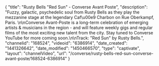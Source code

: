 {
    "title": "Rusty Bells \"Red Sun\" - Converse Avant Poste",
    "description": "Fuzzy, galactic, psychedelic soul from Rusty Bells as they play the mezzanine stage at the legendary Caf\u00e9 Charbon on Rue Oberkampf, Paris. \n\nConverse Avant-Poste is a long-term celebration of emerging artists & musicians in the region - and will feature weekly gigs and regular films of the most exciting new talent from the city. Stay tuned to Converse YouTube for more coming soon.\n\nTrack: \"Red Sun\" by Rusty Bells.",
    "channelid": "168524",
    "videoid": "6386914",
    "date_created": "1441326642",
    "date_modified": "1450466570",
    "type": "captivate",
    "layout": "channelVideo",
    "url": "\/converse\/rusty-bells-red-sun-converse-avant-poste\/168524-6386914"
}
